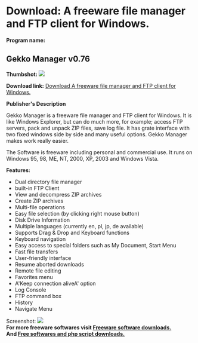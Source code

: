 # Download: A freeware file manager and FTP client for Windows.

**Program name:**

## Gekko Manager v0.76

  
**Thumbshot:** ![](http://www.freewarefiles.com/screenshot/gekkomngr_md.gif)   
  
**Download link:** [Download A freeware file manager and FTP client for Windows.](http://freesoftwares.boysofts.com/Gekko-Manager-V_program_37698.html)  
  


**Publisher's Description**  
  


Gekko Manager is a freeware file manager and FTP client for Windows. It is like Windows Explorer, but can do much more, for example; access FTP servers, pack and unpack ZIP files, save log file. It has grate interface with two fixed windows side by side and many useful options. Gekko Manager makes work really easier. 

The Software is freeware including personal and commercial use. It runs on Windows 95, 98, ME, NT, 2000, XP, 2003 and Windows Vista.

**Features:**

  * Dual directory file manager 
  * built-in FTP Client 
  * View and decompress ZIP archives 
  * Create ZIP archives 
  * Multi-file operations 
  * Easy file selection (by clicking right mouse button) 
  * Disk Drive Information 
  * Multiple languages (currently en, pl, jp, de available) 
  * Supports Drag & Drop and Keyboard functions 
  * Keyboard navigation 
  * Easy access to special folders such as My Document, Start Menu 
  * Fast file transfers 
  * User-friendly interface 
  * Resume aborted downloads 
  * Remote file editing 
  * Favorites menu 
  * A'Keep connection aliveA' option 
  * Log Console 
  * FTP command box 
  * History 
  * Navigate Menu 

  
  
Screenshot: ![](http://www.freewarefiles.com/screenshot/gekkomngr.gif)   
**For more freeware softwares visit [Freeware software downloads.](http://freesoftwares.boysofts.com/)**   
**And [Free softwares and php script downloads.](http://www.boysofts.com/)**
